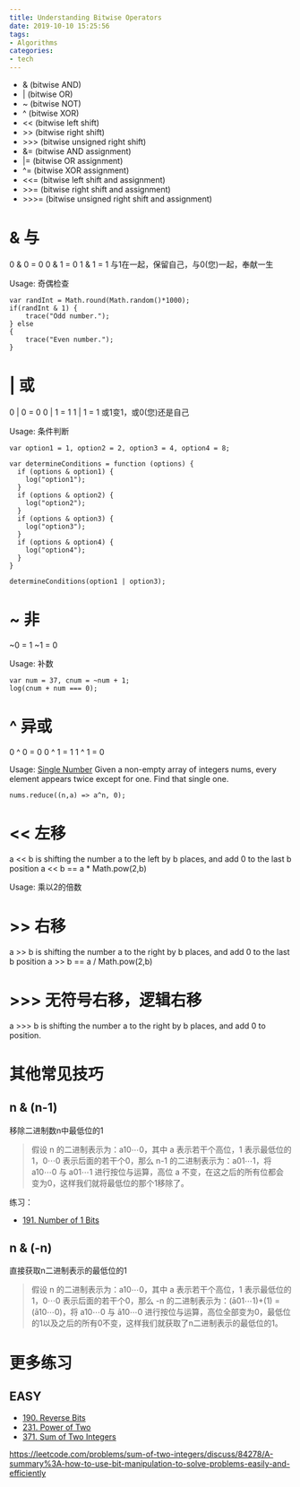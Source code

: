 ```yaml
---
title: Understanding Bitwise Operators
date: 2019-10-10 15:25:56
tags:
- Algorithms
categories:
- tech
---
```


* & (bitwise AND)
* | (bitwise OR)
* ~ (bitwise NOT)
* ^ (bitwise XOR)
* << (bitwise left shift)
* \>\> (bitwise right shift)
* \>\>\> (bitwise unsigned right shift)
* &= (bitwise AND assignment)
* |= (bitwise OR assignment)
* ^= (bitwise XOR assignment)
* <<= (bitwise left shift and assignment)
* \>\>= (bitwise right shift and assignment)
* \>\>\>= (bitwise unsigned right shift and assignment)

# & 与
0 & 0 = 0
0 & 1 = 0
1 & 1 = 1
与1在一起，保留自己，与0(您)一起，奉献一生

Usage: 奇偶检查
```
var randInt = Math.round(Math.random()*1000);
if(randInt & 1) {
    trace("Odd number.");
} else
{
    trace("Even number.");
}
```

# | 或
0 | 0 = 0
0 | 1 = 1
1 | 1 = 1
或1变1，或0(您)还是自己

Usage: 条件判断
```
var option1 = 1, option2 = 2, option3 = 4, option4 = 8; 

var determineConditions = function (options) {
  if (options & option1) {
    log("option1");
  }
  if (options & option2) {
    log("option2");
  }
  if (options & option3) {
    log("option3");
  }
  if (options & option4) {
    log("option4");
  }
}

determineConditions(option1 | option3);
```

# ~ 非
~0 = 1
~1 = 0

Usage: 补数
```
var num = 37, cnum = ~num + 1; 
log(cnum + num === 0);
```

# ^ 异或
0 ^ 0 = 0
0 ^ 1 = 1
1 ^ 1 = 0

Usage: [Single Number](https://leetcode.com/problems/single-number/)
Given a non-empty array of integers nums, every element appears twice except for one. Find that single one.
```
nums.reduce((n,a) => a^n, 0);
```

# << 左移
a << b is shifting the number a to the left by b places, and add 0 to the last b position
a << b == a * Math.pow(2,b)

Usage: 乘以2的倍数

# >> 右移
a >> b is shifting the number a to the right by b places, and add 0 to the last b position
a >> b == a / Math.pow(2,b)

# >>> 无符号右移，逻辑右移
a >>> b is shifting the number a to the right by b places, and add 0 to position.

# 其他常见技巧
## n & (n-1)
移除二进制数n中最低位的1
> 假设 n 的二进制表示为：a10⋯0，其中 a 表示若干个高位，1 表示最低位的1，0⋯0 表示后面的若干个0，那么 n-1 的二进制表示为：a01⋯1，将 a10⋯0 与 a01⋯1 进行按位与运算，高位 a 不变，在这之后的所有位都会变为0，这样我们就将最低位的那个1移除了。

练习：
* [191. Number of 1 Bits](https://leetcode.com/problems/number-of-1-bits/)

## n & (-n)
直接获取n二进制表示的最低位的1
> 假设 n 的二进制表示为：a10⋯0，其中 a 表示若干个高位，1 表示最低位的1，0⋯0 表示后面的若干个0，那么 -n 的二进制表示为：(ā01⋯1)+(1) = (ā10⋯0)，将 a10⋯0 与 ā10⋯0 进行按位与运算，高位全部变为0，最低位的1以及之后的所有0不变，这样我们就获取了n二进制表示的最低位的1。

# 更多练习
## EASY
* [190. Reverse Bits](https://leetcode.com/problems/reverse-bits/)
* [231. Power of Two](https://leetcode.com/problems/power-of-two/)
* [371. Sum of Two Integers](https://leetcode.com/problems/sum-of-two-integers/)


https://leetcode.com/problems/sum-of-two-integers/discuss/84278/A-summary%3A-how-to-use-bit-manipulation-to-solve-problems-easily-and-efficiently